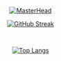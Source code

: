 <div align="center">

[![MasterHead](https://github.com/user-attachments/assets/7727bec3-d0ef-4bc8-a2f3-001ba8085624)](https://github.com/AryanSwaroop)

[![GitHub Streak](https://github-readme-streak-stats.herokuapp.com?user=AryanSwaroop)](https://git.io/streak-stats)

 &nbsp; &nbsp; &nbsp; &nbsp; &nbsp; 

 [![Top Langs](https://github-readme-stats.vercel.app/api/top-langs/?username=AryanSwaroop&layout=compact&theme=dark&background=000000)](https://github.com/anuraghazra/github-readme-stats)
 
</div>
